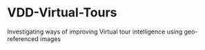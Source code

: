 # VDD-Virtual-Tours
Investigating ways of improving Virtual tour intelligence using geo-referenced images
